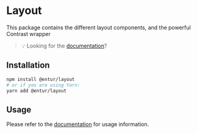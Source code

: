# Layout

This package contains the different layout components, and the powerful Contrast wrapper

> 💡 Looking for the [documentation](https://linje.entur.no/komponenter/layout-og-flater/card)?

## Installation

```sh
npm install @entur/layout
# or if you are using Yarn:
yarn add @entur/layout
```

## Usage

Please refer to the [documentation](https://linje.entur.no/komponenter/layout-og-flater/card) for usage information.
